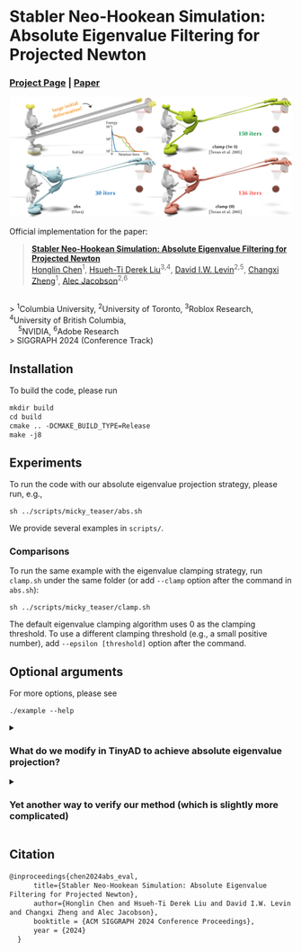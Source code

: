 # Stabler Neo-Hookean Simulation: <br> Absolute Eigenvalue Filtering for Projected Newton

### [Project Page](https://www.cs.columbia.edu/cg/abs-eval/)  | [Paper](http://www.cs.columbia.edu/cg/abs-eval/paper_low_res.pdf)

<img src="https://github.com/honglin-c/abs-eval/blob/main/.github/images/teaser.png" width="800">

Official implementation for the paper:
> **[Stabler Neo-Hookean Simulation: Absolute Eigenvalue Filtering for Projected Newton](https://www.cs.columbia.edu/cg/abs-eval/)**  
> [Honglin Chen](https://www.cs.columbia.edu/~honglinchen/)<sup>1</sup>, 
[Hsueh-Ti Derek Liu](https://www.dgp.toronto.edu/~hsuehtil/)<sup>3,</sup><sup>4</sup>, 
[David I.W. Levin](http://www.cs.toronto.edu/~diwlevin/)<sup>2,</sup><sup>5</sup>, 
[Changxi Zheng](http://www.cs.columbia.edu/~cxz/)<sup>1</sup>, 
[Alec Jacobson](https://www.cs.toronto.edu/~jacobson/)<sup>2,</sup><sup>6</sup>
<br>
> <sup>1</sup>Columbia University, 
<sup>2</sup>University of Toronto,  
<sup>3</sup>Roblox Research, 
<sup>4</sup>University of British Columbia, 
<br> 
&nbsp; &nbsp; <sup>5</sup>NVIDIA,
<sup>6</sup>Adobe Research
<br>
> SIGGRAPH 2024 (Conference Track)


## Installation
To build the code, please run
```
mkdir build
cd build
cmake .. -DCMAKE_BUILD_TYPE=Release
make -j8
```

## Experiments

To run the code with our absolute eigenvalue projection strategy, please run, e.g.,
```
sh ../scripts/micky_teaser/abs.sh
```
We provide several examples in `scripts/`. 

### Comparisons
To run the same example with the eigenvalue clamping strategy, run `clamp.sh` under the same folder (or add `--clamp` option after the command in `abs.sh`):
```
sh ../scripts/micky_teaser/clamp.sh
```
The default eigenvalue clamping algorithm uses 0 as the clamping threshold. To use a different clamping threshold (e.g., a small positive number), add `--epsilon [threshold]` option after the command. 

## Optional arguments

For more options, please see
```
./example --help
```

<details>
<summary>
<h3>What do we modify in TinyAD to achieve absolute eigenvalue projection? </h3>
</summary>

We clone [TinyAD](https://github.com/patr-schm/TinyAD/blob/29417031c185b6dc27b6d4b684550d844459b735D) to the project folder,
then comment out and change [lines 71-75](https://github.com/patr-schm/TinyAD/blob/29417031c185b6dc27b6d4b684550d844459b735/include/TinyAD/Utils/HessianProjection.hh#L71-L75) in `TinyAD/include/TinyAD/Utils/HessianProjection.hh` to:
```
  if (_eigenvalue_eps < 0) {
      // project to absolute value if the eigenvalue threshold is less than 0
      if (D(i, i) < 0)
      {
          D(i, i) = -D(i, i);
          all_positive = false;
      }
  }
  else {
      // project to epsilon otherwise
      if (D(i, i) < _eigenvalue_eps)
      {
          D(i, i) = _eigenvalue_eps;
          all_positive = false;
      }
  }
```
So we project the negative eigenvalue to its absolute value if we set the eigenvalue threshold to be negative, and clamp it to 0 or a small positive value (e.g., 1e-3) if the threshold is positive.

</details>

<details>
<summary>
<h3>Yet another way to verify our method (which is slightly more complicated) </h3>
</summary>

Our method can also be verified by modifying the code of [Hobak](https://github.com/theodorekim/HOBAKv1/blob/8420c51b795735d8fb912e0f8810f935d96fb636) [Kim and Eberle 2020].

1. Git clone [Hobak](https://github.com/theodorekim/HOBAKv1/blob/8420c51b795735d8fb912e0f8810f935d96fb636) in a different folder.

2. Implement our abs eigenvalue projection: Change [lines 139-141](https://github.com/theodorekim/HOBAKv1/blob/8420c51b795735d8fb912e0f8810f935d96fb636/src/Hyperelastic/Volume/SNH.cpp#L139-L141) in `src/Hyperelastic/Volume/SNH.cpp` to:
```
  for (int i = 0; i < 9; i++)
      if (eigenvalues(i) < 0.0)
          eigenvalues(i) = -eigenvalues(i);  
```

3. Increase the Poisson's ratio to roughly 0.495: Change [line 54](https://github.com/theodorekim/HOBAKv1/blob/8420c51b795735d8fb912e0f8810f935d96fb636/src/Scenes/QUASISTATIC_STRETCH.h#L54) in `src/Scenes/QUASISTATIC_STRETCH.h` to:
```
  _hyperelastic = new VOLUME::SNH(1.0, 100.0);
```

3. Create a large initial deformation: Change [lines 80-84](https://github.com/theodorekim/HOBAKv1/blob/8420c51b795735d8fb912e0f8810f935d96fb636/src/Scenes/QUASISTATIC_STRETCH.h#L80-L84) in `src/Scenes/QUASISTATIC_STRETCH.h` to:
```
  if (_frameNumber < 1)
  {
    _kinematicShapes[0]->translation()[2] -= 0.5;
    return;
  }
```
Feel free to try an even larger deformation. :)

4. Uncomment [line 287](https://github.com/theodorekim/HOBAKv1/blob/8420c51b795735d8fb912e0f8810f935d96fb636/projects/simulateScene/simulateScene.cpp#L287) in `projects/simulateScene/simulateScene.cpp` to choose the quasistatic test:
```
  scene = new QUASISTATIC_STRETCH();
```

5. Run `make mac` or `make linux` to run the test (see HOBAK's readme).

* Note: HOBAK doesn't include a line search but our method seems to often work fine without one.

</details>

## Citation
```
@inproceedings{chen2024abs_eval,
      title={Stabler Neo-Hookean Simulation: Absolute Eigenvalue Filtering for Projected Newton},
      author={Honglin Chen and Hsueh-Ti Derek Liu and David I.W. Levin and Changxi Zheng and Alec Jacobson},
      booktitle = {ACM SIGGRAPH 2024 Conference Proceedings},
      year = {2024}
  }
```